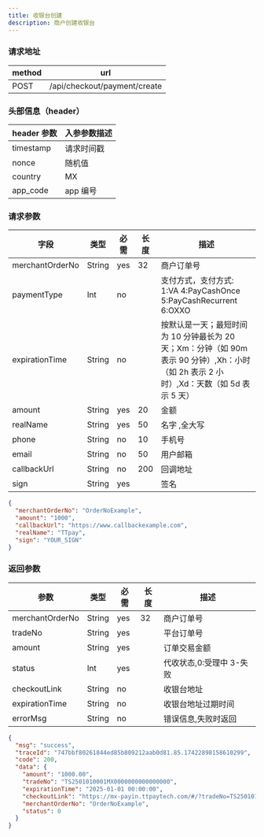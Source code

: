 ```yaml
---
title: 收银台创建
description: 商户创建收银台
---
```


### 请求地址

| method | url                          |
| ------ | ---------------------------- |
| POST   | /api/checkout/payment/create |

### 头部信息（header）

| header 参数 | 入参参数描述 |
| ----------- | ------------ |
| timestamp   | 请求时间戳   |
| nonce       | 随机值       |
| country     | MX           |
| app_code    | app 编号     |

### 请求参数

| 字段            | 类型   | 必需 | 长度 | 描述                                                                                                                                    |
| --------------- | ------ | ---- | ---- | --------------------------------------------------------------------------------------------------------------------------------------- |
| merchantOrderNo | String | yes  | 32   | 商户订单号                                                                                                                              |
| paymentType     | Int    | no   |      | 支付方式，支付方式: 1:VA 4:PayCashOnce 5:PayCashRecurrent 6:OXXO                                                                        |
| expirationTime  | String | no   |      | 按默认是一天；最短时间为 10 分钟最长为 20 天；Xm：分钟（如 90m 表示 90 分钟）,Xh：小时（如 2h 表示 2 小时）,Xd：天数（如 5d 表示 5 天） |
| amount          | String | yes  | 20   | 金额                                                                                                                                    |
| realName        | String | yes  | 50   | 名字 ,全大写                                                                                                                            |
| phone           | String | no   | 10   | 手机号                                                                                                                                  |
| email           | String | no   | 50   | 用户邮箱                                                                                                                                |
| callbackUrl     | String | no   | 200  | 回调地址                                                                                                                                |
| sign            | String | yes  |      | 签名                                                                                                                                    |

```json title=请求示例
{
  "merchantOrderNo": "OrderNoExample",
  "amount": "1000",
  "callbackUrl": "https://www.callbackexample.com",
  "realName": "TTpay",
  "sign": "YOUR_SIGN"
}
```

### 返回参数

| 参数            | 类型   | 必需 | 长度 | 描述                     |
| --------------- | ------ | ---- | ---- | ------------------------ |
| merchantOrderNo | String | yes  | 32   | 商户订单号               |
| tradeNo         | String | yes  |      | 平台订单号               |
| amount          | String | yes  |      | 订单交易金额             |
| status          | Int    | yes  |      | 代收状态,0:受理中 3-失败 |
| checkoutLink    | String | no   |      | 收银台地址               |
| expirationTime  | String | no   |      | 收银台地址过期时间       |
| errorMsg        | String | no   |      | 错误信息,失败时返回      |

```json title=返回示例
{
  "msg": "success",
  "traceId": "747bbf80261844ed85b809212aab0d81.85.17422898158610299",
  "code": 200,
  "data": {
    "amount": "1000.00",
    "tradeNo": "TS2501010001MX0000000000000000",
    "expirationTime": "2025-01-01 00:00:00",
    "checkoutLink": "https://mx-payin.ttpaytech.com/#/?tradeNo=TS2501010001MX0000000000000000",
    "merchantOrderNo": "OrderNoExample",
    "status": 0
  }
}
```
